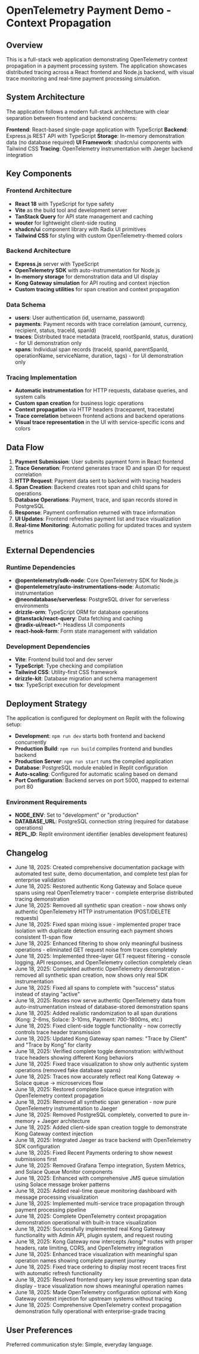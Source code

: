 # OpenTelemetry Payment Demo - Context Propagation

## Overview

This is a full-stack web application demonstrating OpenTelemetry context propagation in a payment processing system. The application showcases distributed tracing across a React frontend and Node.js backend, with visual trace monitoring and real-time payment processing simulation.

## System Architecture

The application follows a modern full-stack architecture with clear separation between frontend and backend concerns:

**Frontend**: React-based single-page application with TypeScript
**Backend**: Express.js REST API with TypeScript
**Storage**: In-memory demonstration data (no database required)
**UI Framework**: shadcn/ui components with Tailwind CSS
**Tracing**: OpenTelemetry instrumentation with Jaeger backend integration

## Key Components

### Frontend Architecture
- **React 18** with TypeScript for type safety
- **Vite** as the build tool and development server
- **TanStack Query** for API state management and caching
- **wouter** for lightweight client-side routing
- **shadcn/ui** component library with Radix UI primitives
- **Tailwind CSS** for styling with custom OpenTelemetry-themed colors

### Backend Architecture
- **Express.js** server with TypeScript
- **OpenTelemetry SDK** with auto-instrumentation for Node.js
- **In-memory storage** for demonstration data and UI display
- **Kong Gateway simulation** for API routing and context injection
- **Custom tracing utilities** for span creation and context propagation

### Data Schema
- **users**: User authentication (id, username, password)
- **payments**: Payment records with trace correlation (amount, currency, recipient, status, traceId, spanId)
- **traces**: Distributed trace metadata (traceId, rootSpanId, status, duration) - for UI demonstration only
- **spans**: Individual span records (traceId, spanId, parentSpanId, operationName, serviceName, duration, tags) - for UI demonstration only

### Tracing Implementation
- **Automatic instrumentation** for HTTP requests, database queries, and system calls
- **Custom span creation** for business logic operations
- **Context propagation** via HTTP headers (traceparent, tracestate)
- **Trace correlation** between frontend actions and backend operations
- **Visual trace representation** in the UI with service-specific icons and colors

## Data Flow

1. **Payment Submission**: User submits payment form in React frontend
2. **Trace Generation**: Frontend generates trace ID and span ID for request correlation
3. **HTTP Request**: Payment data sent to backend with tracing headers
4. **Span Creation**: Backend creates root span and child spans for operations
5. **Database Operations**: Payment, trace, and span records stored in PostgreSQL
6. **Response**: Payment confirmation returned with trace information
7. **UI Updates**: Frontend refreshes payment list and trace visualization
8. **Real-time Monitoring**: Automatic polling for updated traces and system metrics

## External Dependencies

### Runtime Dependencies
- **@opentelemetry/sdk-node**: Core OpenTelemetry SDK for Node.js
- **@opentelemetry/auto-instrumentations-node**: Automatic instrumentation
- **@neondatabase/serverless**: PostgreSQL driver for serverless environments
- **drizzle-orm**: TypeScript ORM for database operations
- **@tanstack/react-query**: Data fetching and caching
- **@radix-ui/react-***: Headless UI components
- **react-hook-form**: Form state management with validation

### Development Dependencies
- **Vite**: Frontend build tool and dev server
- **TypeScript**: Type checking and compilation
- **Tailwind CSS**: Utility-first CSS framework
- **drizzle-kit**: Database migration and schema management
- **tsx**: TypeScript execution for development

## Deployment Strategy

The application is configured for deployment on Replit with the following setup:

- **Development**: `npm run dev` starts both frontend and backend concurrently
- **Production Build**: `npm run build` compiles frontend and bundles backend
- **Production Server**: `npm run start` runs the compiled application
- **Database**: PostgreSQL module enabled in Replit configuration
- **Auto-scaling**: Configured for automatic scaling based on demand
- **Port Configuration**: Backend serves on port 5000, mapped to external port 80

### Environment Requirements
- **NODE_ENV**: Set to "development" or "production"
- **DATABASE_URL**: PostgreSQL connection string (required for database operations)
- **REPL_ID**: Replit environment identifier (enables development features)

## Changelog
- June 18, 2025: Created comprehensive documentation package with automated test suite, demo documentation, and complete test plan for enterprise validation
- June 18, 2025: Restored authentic Kong Gateway and Solace queue spans using real OpenTelemetry tracer - complete enterprise distributed tracing demonstration
- June 18, 2025: Removed all synthetic span creation - now shows only authentic OpenTelemetry HTTP instrumentation (POST/DELETE requests)
- June 18, 2025: Fixed span mixing issue - implemented proper trace isolation with duplicate detection ensuring each payment shows consistent 11-span flow
- June 18, 2025: Enhanced filtering to show only meaningful business operations - eliminated GET request noise from traces completely
- June 18, 2025: Implemented three-layer GET request filtering - console logging, API responses, and OpenTelemetry collection completely clean
- June 18, 2025: Completed authentic OpenTelemetry demonstration - removed all synthetic span creation, now shows only real SDK instrumentation
- June 18, 2025: Fixed all spans to complete with "success" status instead of staying "active" 
- June 18, 2025: Routes now serve authentic OpenTelemetry data from auto-instrumentation instead of database-stored demonstration spans
- June 18, 2025: Added realistic randomization to all span durations (Kong: 2-6ms, Solace: 3-10ms, Payment: 700-1800ms, etc.)
- June 18, 2025: Fixed client-side toggle functionality - now correctly controls trace header transmission
- June 18, 2025: Updated Kong Gateway span names: "Trace by Client" and "Trace by Kong" for clarity
- June 18, 2025: Verified complete toggle demonstration: with/without trace headers showing different Kong behaviors
- June 18, 2025: Fixed trace visualization to show only authentic system operations (removed fake database spans)
- June 18, 2025: Traces now accurately reflect real Kong Gateway → Solace queue → microservices flow
- June 18, 2025: Restored complete Solace queue integration with OpenTelemetry context propagation
- June 18, 2025: Removed all synthetic span generation - now pure OpenTelemetry instrumentation to Jaeger
- June 18, 2025: Removed PostgreSQL completely, converted to pure in-memory + Jaeger architecture
- June 18, 2025: Added client-side span creation toggle to demonstrate Kong Gateway context injection
- June 18, 2025: Integrated Jaeger as trace backend with OpenTelemetry SDK configuration  
- June 18, 2025: Fixed Recent Payments ordering to show newest submissions first
- June 18, 2025: Removed Grafana Tempo integration, System Metrics, and Solace Queue Monitor components
- June 18, 2025: Enhanced with comprehensive JMS queue simulation using Solace message broker patterns
- June 18, 2025: Added real-time queue monitoring dashboard with message processing visualization
- June 18, 2025: Implemented multi-service trace propagation through payment processing pipeline
- June 18, 2025: Complete OpenTelemetry context propagation demonstration operational with built-in trace visualization
- June 18, 2025: Successfully implemented real Kong Gateway functionality with Admin API, plugin system, and request routing
- June 18, 2025: Kong Gateway now intercepts /kong/* routes with proper headers, rate limiting, CORS, and OpenTelemetry integration
- June 18, 2025: Enhanced trace visualization with meaningful span operation names showing complete payment journey
- June 18, 2025: Fixed trace ordering to display most recent traces first with automatic refresh functionality
- June 18, 2025: Resolved frontend query key issue preventing span data display - trace visualization now shows meaningful operation names
- June 18, 2025: Made OpenTelemetry configuration optional with Kong Gateway context injection for upstream systems without tracing
- June 18, 2025: Comprehensive OpenTelemetry context propagation demonstration fully operational with enterprise-grade tracing

## User Preferences

Preferred communication style: Simple, everyday language.